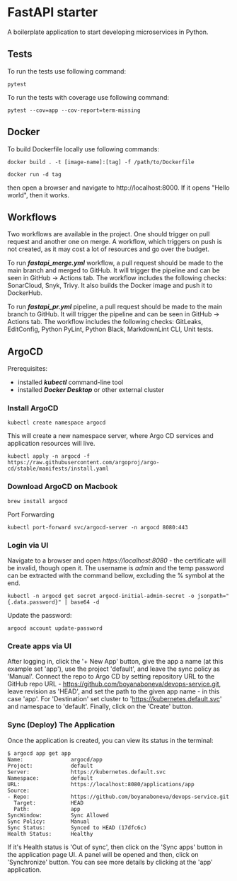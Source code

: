 # FastAPI starter

A boilerplate application to start developing microservices in Python.

## Tests

To run the tests use following command:
```shell
pytest
```

To run the tests with coverage use following command:
```shell
pytest --cov=app --cov-report=term-missing
```

## Docker

To build Dockerfile locally use following commands:
```shell
docker build . -t [image-name]:[tag] -f /path/to/Dockerfile
```
```shell
docker run -d tag
```
then open a browser and navigate to http://localhost:8000. If it opens "Hello world", then it works.

## Workflows

Two workflows are available in the project. One should trigger on pull request and another one on merge. A workflow, 
which triggers on push is not created, as it may cost a lot of resources and go over the budget.

To run ***fastapi_merge.yml*** workflow, a pull request should be made to the main branch and merged to GitHub. 
It will trigger the pipeline and can be seen in GitHub -> Actions tab. The workflow includes the following checks:
SonarCloud, Snyk, Trivy. It also builds the Docker image and push it to DockerHub.

To run ***fastapi_pr.yml*** pipeline, a pull request should be made to the main branch to GitHub. 
It will trigger the pipeline and can be seen in GitHub -> Actions tab. The workflow includes the following checks:
GitLeaks, EditConfig, Python PyLint, Python Black, MarkdownLint CLI, Unit tests.

## ArgoCD

Prerequisites: 
- installed ***kubectl*** command-line tool
- installed ***Docker Desktop*** or other external cluster 

### Install ArgoCD

```shell
kubectl create namespace argocd
```

This will create a new namespace server, where Argo CD services and application resources will live.
```shell
kubectl apply -n argocd -f https://raw.githubusercontent.com/argoproj/argo-cd/stable/manifests/install.yaml
```

### Download ArgoCD on Macbook

```shell
brew install argocd
```
Port Forwarding
```shell
kubectl port-forward svc/argocd-server -n argocd 8080:443
```

### Login via UI

Navigate to a browser and open *https://localhost:8080* - the certificate will be invalid, though open it. 
The username is *admin* and the temp password can be extracted with the command bellow, excluding the % symbol at the end.
```shell
kubectl -n argocd get secret argocd-initial-admin-secret -o jsonpath="{.data.password}" | base64 -d
```
Update the password:
```shell
argocd account update-password
```

### Create apps via UI

After logging in, click the '+ New App' button, give the app a name (at this example set 'app'), use the project 'default', 
and leave the sync policy as 'Manual'.
Connect the repo to Argo CD by setting repository URL to the GitHub repo URL - https://github.com/boyanaboneva/devops-service.git, 
leave revision as 'HEAD', and set the path to the given app name - in this case 'app'.
For 'Destination' set cluster to 'https://kubernetes.default.svc' and namespace to 'default'.
Finally, click on the 'Create' button.

### Sync (Deploy) The Application

Once the application is created, you can view its status in the terminal:
```
$ argocd app get app
Name:               argocd/app
Project:            default
Server:             https://kubernetes.default.svc
Namespace:          default
URL:                https://localhost:8080/applications/app
Source:
- Repo:             https://github.com/boyanaboneva/devops-service.git
  Target:           HEAD
  Path:             app
SyncWindow:         Sync Allowed
Sync Policy:        Manual
Sync Status:        Synced to HEAD (17dfc6c)
Health Status:      Healthy
```
If it's Health status is 'Out of sync', then click on the 'Sync apps' button in the application page UI. A panel will be
opened and then, click on 'Synchronize' button.
You can see more details by clicking at the 'app' application.